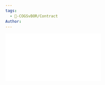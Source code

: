 ```yaml
---
tags:
  - 🥊-COGSvBOR/Contract
Author: 
---
```

![COGS-2025-2027-Collective-Bargainaing-Agreement-Final-Signed.pdf](../../../Attachments/COGS-2025-2027-Collective-Bargainaing-Agreement-Final-Signed.pdf)